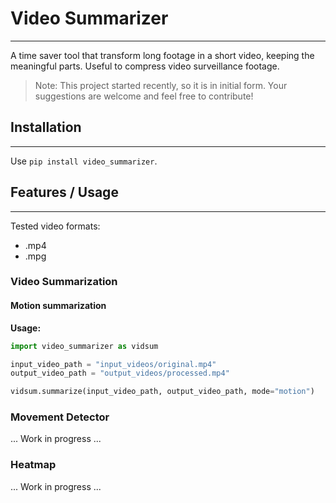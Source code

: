 # Video Summarizer

---

A time saver tool that transform long footage in a short video, keeping the meaningful parts. 
Useful to compress video surveillance footage.

> Note: This project started recently, so it is in initial form. Your suggestions are welcome and feel free to 
contribute!

## Installation

---
Use `pip install video_summarizer`.


## Features / Usage

---

Tested video formats:

- .mp4
- .mpg

### Video Summarization

#### Motion summarization
**Usage:**
```python
import video_summarizer as vidsum

input_video_path = "input_videos/original.mp4"
output_video_path = "output_videos/processed.mp4"

vidsum.summarize(input_video_path, output_video_path, mode="motion")
```

### Movement Detector
... Work in progress ...

### Heatmap
... Work in progress ...